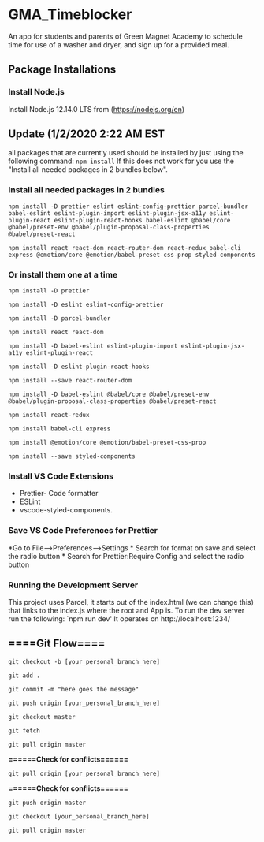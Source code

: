 # GMA_Timeblocker
An app for students and parents of Green Magnet Academy to schedule time for use of a washer and dryer, and sign up for a provided meal.

## Package Installations
### Install Node.js
Install Node.js 12.14.0 LTS from (https://nodejs.org/en)

## Update (1/2/2020 2:22 AM EST
all packages that are currently used should be installed by just using the following command:
`npm install`
If this does not work for you use the "Install all needed packages in 2 bundles below".

### Install all needed packages in 2 bundles
`npm install -D prettier eslint eslint-config-prettier parcel-bundler babel-eslint eslint-plugin-import eslint-plugin-jsx-a11y eslint-plugin-react eslint-plugin-react-hooks babel-eslint @babel/core @babel/preset-env @babel/plugin-proposal-class-properties @babel/preset-react`

`npm install react react-dom react-router-dom react-redux babel-cli express @emotion/core @emotion/babel-preset-css-prop styled-components`

### Or install them one at a time
`npm install -D prettier`

`npm install -D eslint eslint-config-prettier`

`npm install -D parcel-bundler`

`npm install react react-dom`

`npm install -D babel-eslint eslint-plugin-import eslint-plugin-jsx-a11y eslint-plugin-react`

`npm install -D eslint-plugin-react-hooks`

`npm install --save react-router-dom`

`npm install -D babel-eslint @babel/core @babel/preset-env @babel/plugin-proposal-class-properties @babel/preset-react`

`npm install react-redux`

`npm install babel-cli express`

`npm install @emotion/core @emotion/babel-preset-css-prop`

`npm install --save styled-components`

### Install VS Code Extensions
*	Prettier- Code formatter
*	 ESLint
*	 vscode-styled-components.

### Save VS Code Preferences for Prettier
 *Go to File-->Preferences-->Settings
    * Search for format on save and select the radio button
    * Search for Prettier:Require Config and select the radio button
    
### Running the Development Server
This project uses Parcel, it starts out of the index.html (we can change this) that links to the index.js where the root and App is.  To run the dev server run the following:
`npm run dev'
It operates on http://localhost:1234/
## ====Git Flow====
`git checkout -b [your_personal_branch_here] `

`git add . `

`git commit -m "here goes the message"`

`git push origin [your_personal_branch_here] `

`git checkout master`

`git fetch`

`git pull origin master`

**======Check for conflicts======**

`git pull origin [your_personal_branch_here] `

**======Check for conflicts======**

`git push origin master`

`git checkout [your_personal_branch_here] `

`git pull origin master`

